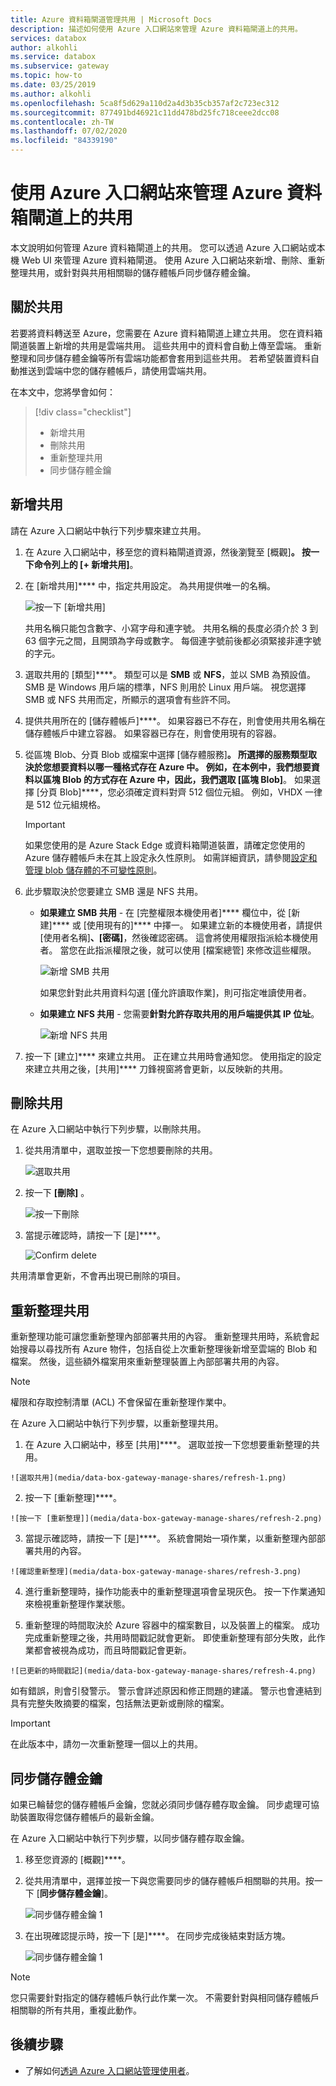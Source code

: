 ```yaml
---
title: Azure 資料箱閘道管理共用 | Microsoft Docs
description: 描述如何使用 Azure 入口網站來管理 Azure 資料箱閘道上的共用。
services: databox
author: alkohli
ms.service: databox
ms.subservice: gateway
ms.topic: how-to
ms.date: 03/25/2019
ms.author: alkohli
ms.openlocfilehash: 5ca8f5d629a110d2a4d3b35cb357af2c723ec312
ms.sourcegitcommit: 877491bd46921c11dd478bd25fc718ceee2dcc08
ms.contentlocale: zh-TW
ms.lasthandoff: 07/02/2020
ms.locfileid: "84339190"
---
```

# <a name="use-the-azure-portal-to-manage-shares-on-your-azure-data-box-gateway"></a>使用 Azure 入口網站來管理 Azure 資料箱閘道上的共用 

本文說明如何管理 Azure 資料箱閘道上的共用。 您可以透過 Azure 入口網站或本機 Web UI 來管理 Azure 資料箱閘道。 使用 Azure 入口網站來新增、刪除、重新整理共用，或針對與共用相關聯的儲存體帳戶同步儲存體金鑰。

## <a name="about-shares"></a>關於共用

若要將資料轉送至 Azure，您需要在 Azure 資料箱閘道上建立共用。 您在資料箱閘道裝置上新增的共用是雲端共用。 這些共用中的資料會自動上傳至雲端。 重新整理和同步儲存體金鑰等所有雲端功能都會套用到這些共用。 若希望裝置資料自動推送到雲端中您的儲存體帳戶，請使用雲端共用。

在本文中，您將學會如何：

> [!div class="checklist"]
> * 新增共用
> * 刪除共用
> * 重新整理共用
> * 同步儲存體金鑰


## <a name="add-a-share"></a>新增共用

請在 Azure 入口網站中執行下列步驟來建立共用。

1. 在 Azure 入口網站中，移至您的資料箱閘道資源，然後瀏覽至 [概觀]****。 按一下命令列上的 [+ 新增共用]****。
2. 在 [新增共用]**** 中，指定共用設定。 為共用提供唯一的名稱。 

    ![按一下 [新增共用]](media/data-box-gateway-manage-shares/add-share-1.png)

    共用名稱只能包含數字、小寫字母和連字號。 共用名稱的長度必須介於 3 到 63 個字元之間，且開頭為字母或數字。 每個連字號前後都必須緊接非連字號的字元。

3. 選取共用的 [類型]****。 類型可以是 **SMB** 或 **NFS**，並以 SMB 為預設值。 SMB 是 Windows 用戶端的標準，NFS 則用於 Linux 用戶端。 視您選擇 SMB 或 NFS 共用而定，所顯示的選項會有些許不同。

4. 提供共用所在的 [儲存體帳戶]****。 如果容器已不存在，則會使用共用名稱在儲存體帳戶中建立容器。 如果容器已存在，則會使用現有的容器。  

5. 從區塊 Blob、分頁 Blob 或檔案中選擇 [儲存體服務]****。 所選擇的服務類型取決於您想要資料以哪一種格式存在 Azure 中。 例如，在本例中，我們想要資料以區塊 Blob 的方式存在 Azure 中，因此，我們選取 [區塊 Blob]****。 如果選擇 [分頁 Blob]****，您必須確定資料對齊 512 個位元組。 例如，VHDX 一律是 512 位元組規格。

   > [!IMPORTANT]
   > 如果您使用的是 Azure Stack Edge 或資料箱閘道裝置，請確定您使用的 Azure 儲存體帳戶未在其上設定永久性原則。 如需詳細資訊，請參閱[設定和管理 blob 儲存體的不可變性原則](https://docs.microsoft.com/azure/storage/blobs/storage-blob-immutability-policies-manage)。

6. 此步驟取決於您要建立 SMB 還是 NFS 共用。
    - **如果建立 SMB 共用** - 在 [完整權限本機使用者]**** 欄位中，從 [新建]**** 或 [使用現有的]**** 中擇一。 如果建立新的本機使用者，請提供 [使用者名稱]****、[密碼]****，然後確認密碼。 這會將使用權限指派給本機使用者。 當您在此指派權限之後，就可以使用 [檔案總管] 來修改這些權限。

        ![新增 SMB 共用](media/data-box-gateway-manage-shares/add-share-2.png)

        如果您針對此共用資料勾選 [僅允許讀取作業]，則可指定唯讀使用者。
    - **如果建立 NFS 共用** - 您需要**針對允許存取共用的用戶端提供其 IP 位址**。

        ![新增 NFS 共用](media/data-box-gateway-manage-shares/add-share-3.png)

7. 按一下 [建立]**** 來建立共用。 正在建立共用時會通知您。 使用指定的設定來建立共用之後，[共用]**** 刀鋒視窗將會更新，以反映新的共用。
 
## <a name="delete-a-share"></a>刪除共用

在 Azure 入口網站中執行下列步驟，以刪除共用。

1. 從共用清單中，選取並按一下您想要刪除的共用。

    ![選取共用](media/data-box-gateway-manage-shares/delete-1.png)

2. 按一下 **[刪除]** 。 

    ![按一下刪除](media/data-box-gateway-manage-shares/delete-2.png)

3. 當提示確認時，請按一下 [是]****。

    ![Confirm delete](media/data-box-gateway-manage-shares/delete-3.png)

共用清單會更新，不會再出現已刪除的項目。


## <a name="refresh-shares"></a>重新整理共用

重新整理功能可讓您重新整理內部部署共用的內容。 重新整理共用時，系統會起始搜尋以尋找所有 Azure 物件，包括自從上次重新整理後新增至雲端的 Blob 和檔案。 然後，這些額外檔案用來重新整理裝置上內部部署共用的內容。 

> [!NOTE]
> 權限和存取控制清單 (ACL) 不會保留在重新整理作業中。 

在 Azure 入口網站中執行下列步驟，以重新整理共用。

1.   在 Azure 入口網站中，移至 [共用]****。 選取並按一下您想要重新整理的共用。

    ![選取共用](media/data-box-gateway-manage-shares/refresh-1.png)

2.   按一下 [重新整理]****。 

    ![按一下 [重新整理]](media/data-box-gateway-manage-shares/refresh-2.png)
 
3.   當提示確認時，請按一下 [是]****。 系統會開始一項作業，以重新整理內部部署共用的內容。 

    ![確認重新整理](media/data-box-gateway-manage-shares/refresh-3.png)
 
4.   進行重新整理時，操作功能表中的重新整理選項會呈現灰色。 按一下作業通知來檢視重新整理作業狀態。

5.   重新整理的時間取決於 Azure 容器中的檔案數目，以及裝置上的檔案。 成功完成重新整理之後，共用時間戳記就會更新。 即使重新整理有部分失敗，此作業都會被視為成功，而且時間戳記會更新。 

    ![已更新的時間戳記](media/data-box-gateway-manage-shares/refresh-4.png)
 
如有錯誤，則會引發警示。 警示會詳述原因和修正問題的建議。 警示也會連結到具有完整失敗摘要的檔案，包括無法更新或刪除的檔案。

>[!IMPORTANT]
> 在此版本中，請勿一次重新整理一個以上的共用。

## <a name="sync-storage-keys"></a>同步儲存體金鑰

如果已輪替您的儲存體帳戶金鑰，您就必須同步儲存體存取金鑰。 同步處理可協助裝置取得您儲存體帳戶的最新金鑰。

在 Azure 入口網站中執行下列步驟，以同步儲存體存取金鑰。

1. 移至您資源的 [概觀]****。 
2. 從共用清單中，選擇並按一下與您需要同步的儲存體帳戶相關聯的共用。按一下 [**同步儲存體金鑰**]。 

     ![同步儲存體金鑰 1](media/data-box-gateway-manage-shares/sync-storage-key-1.png)

3. 在出現確認提示時，按一下 [是]****。 在同步完成後結束對話方塊。

     ![同步儲存體金鑰 1](media/data-box-gateway-manage-shares/sync-storage-key-2.png)

>[!NOTE]
> 您只需要針對指定的儲存體帳戶執行此作業一次。 不需要針對與相同儲存體帳戶相關聯的所有共用，重複此動作。


## <a name="next-steps"></a>後續步驟

- 了解如何[透過 Azure 入口網站管理使用者](data-box-gateway-manage-users.md)。

